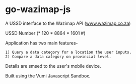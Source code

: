 # go-wazimap-js
A USSD interface to the Wazimap API (www.wazimap.co.za) 

USSD Number (* 120 * 8864 * 1601 #)

Application has two main features-

	1) Query a data category for a location the user inputs.
	2) Compare a data category on provincial level.

Details are smsed to the user's mobile device.  

Built using the Vumi Javascript Sandbox. 
